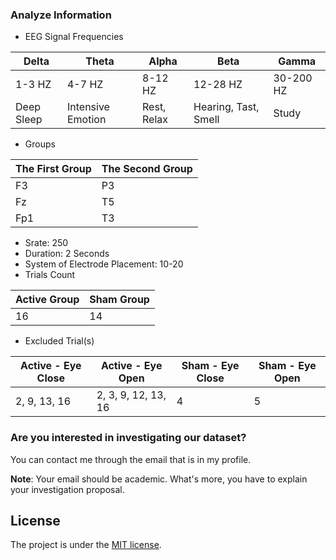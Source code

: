 ### Analyze Information
- EEG Signal Frequencies
<div align="center">
  <table>
    <thead>
      <tr>
        <th>Delta</th>
        <th>Theta</th>
        <th>Alpha</th>
        <th>Beta</th>
        <th>Gamma</th>
      </tr>
    </thead>
    <tbody>
      <tr>
        <td>1-3 HZ</td>
        <td>4-7 HZ</td>
        <td>8-12 HZ</td>
        <td>12-28 HZ</td>
        <td>30-200 HZ</td>
      </tr>
      <tr>
        <td>Deep Sleep</td>
        <td>Intensive Emotion</td>
        <td>Rest, Relax</td>
        <td>Hearing, Tast, Smell</td>
        <td>Study</td>
      </tr>
    </tbody>
  </table>
</div>

- Groups
<div align="center">
  <table>
    <thead>
      <tr>
        <th>The First Group</th>
        <th>The Second Group</th>
      </tr>
    </thead>
    <tbody>
      <tr>
        <td>F3</td>
        <td>P3</td>
      </tr>
      <tr>
        <td>Fz</td>
        <td>T5</td>
      </tr>
      <tr>
        <td>Fp1</td>
        <td>T3</td>
      </tr>
    </tbody>
  </table>
</div>

- Srate: 250
- Duration: 2 Seconds
- System of Electrode Placement: 10-20
- Trials Count
<div align="center">
  <table>
    <thead>
      <tr>
        <th>Active Group</th>
        <th>Sham Group</th>
      </tr>
    </thead>
    <tbody>
      <tr>
        <td>16</td>
        <td>14</td>
      </tr>
    </tbody>
  </table>
</div>

- Excluded Trial(s) 
<div align="center">
  <table>
    <thead>
      <tr>
        <th>Active - Eye Close</th>
        <th>Active - Eye Open</th>
        <th>Sham - Eye Close</th>
        <th>Sham - Eye Open</th>
      </tr>
    </thead>
    <tbody>
      <tr>
        <td>2, 9, 13, 16</td>
        <td>2, 3, 9, 12, 13, 16</td>
        <td>4</td>
        <td>5</td>
      </tr>
    </tbody>
  </table>
</div>

### Are you interested in investigating our dataset?
You can contact me through the email that is in my profile.

**Note**: Your email should be academic. What's more, you have to explain your investigation proposal.

## License

The project is under the [MIT license](LICENSE.md).
